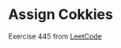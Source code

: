 # Assign Cokkies
Exercise 445 from [LeetCode](https://leetcode.com/problems/assign-cookies/description/)